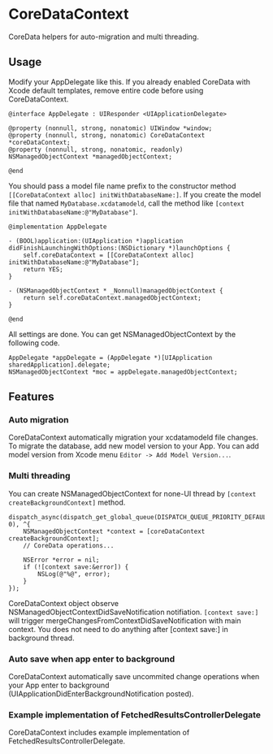 # CoreDataContext

CoreData helpers for auto-migration and multi threading.

## Usage

Modify your AppDelegate like this.
If you already enabled CoreData with Xcode default templates, remove entire code before using CoreDataContext.

```
@interface AppDelegate : UIResponder <UIApplicationDelegate>

@property (nonnull, strong, nonatomic) UIWindow *window;
@property (nonnull, strong, nonatomic) CoreDataContext *coreDataContext;
@property (nonnull, strong, nonatomic, readonly) NSManagedObjectContext *managedObjectContext;

@end
```

You should pass a model file name prefix to the constructor method `[[CoreDataContext alloc] initWithDatabaseName:]`.
If you create the model file that named `MyDatabase.xcdatamodeld`, call the method like `[context initWithDatabaseName:@"MyDatabase"]`.

```
@implementation AppDelegate

- (BOOL)application:(UIApplication *)application didFinishLaunchingWithOptions:(NSDictionary *)launchOptions {
    self.coreDataContext = [[CoreDataContext alloc] initWithDatabaseName:@"MyDatabase"];
    return YES;
}

- (NSManagedObjectContext * _Nonnull)managedObjectContext {
    return self.coreDataContext.managedObjectContext;
}

@end
```

All settings are done. You can get NSManagedObjectContext by the following code.

```
AppDelegate *appDelegate = (AppDelegate *)[UIApplication sharedApplication].delegate;
NSManagedObjectContext *moc = appDelegate.managedObjectContext;
```

## Features

### Auto migration

CoreDataContext automatically migration your xcdatamodeld file changes.
To migrate the database, add new model version to your App.
You can add model version from Xcode menu `Editor -> Add Model Version...`.

### Multi threading

You can create NSManagedObjectContext for none-UI thread by `[context createBackgroundContext]` method.

```
dispatch_async(dispatch_get_global_queue(DISPATCH_QUEUE_PRIORITY_DEFAULT, 0), ^{
    NSManagedObjectContext *context = [coreDataContext createBackgroundContext];
    // CoreData operations...

    NSError *error = nil;
    if (![context save:&error]) {
        NSLog(@"%@", error);
    }
});
```

CoreDataContext object observe NSManagedObjectContextDidSaveNotification notifiation.
`[context save:]` will trigger mergeChangesFromContextDidSaveNotification with main context.
You does not need to do anything after [context save:] in background thread.

### Auto save when app enter to background

CoreDataContext automatically save uncommited change operations when your App enter to background (UIApplicationDidEnterBackgroundNotification posted).

### Example implementation of FetchedResultsControllerDelegate

CoreDataContext includes example implementation of FetchedResultsControllerDelegate.
